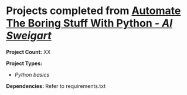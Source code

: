 # Projects completed from [Automate The Boring Stuff With Python *- Al Sweigart*](https://automatetheboringstuff.com/)

**Project Count:**
XX

**Project Types:**
* *Python basics*

**Dependencies:**
Refer to requirements.txt